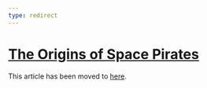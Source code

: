 ```yaml
---
type: redirect
---
```


# [The Origins of Space Pirates](/blog/2021/1/3/The_Origins_of_Space_Pirates.md)

This article has been moved to [here](/blog/2021/1/3/The_Origins_of_Space_Pirates.md).

